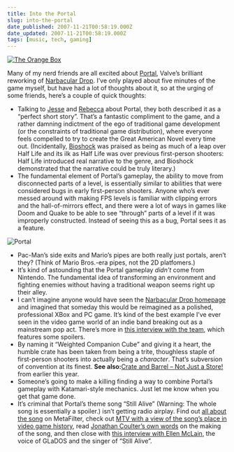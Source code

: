 ```yaml
---
title: Into the Portal
slug: into-the-portal
date_published: 2007-11-21T00:58:19.000Z
date_updated: 2007-11-21T00:58:19.000Z
tags: [music, tech, gaming]
---
```


[![The Orange Box](https://cdn.glitch.global/d45aff89-36ba-46db-8c7c-3da7c8a93931/orange-box.jpg?v=1674870392654)](http://www.amazon.com/exec/obidos/ASIN/B000PS2XES/2020-20)

Many of my nerd friends are all excited about [Portal](http://orange.half-life2.com/portal.html), Valve’s brilliant reworking of [Narbacular Drop](http://en.wikipedia.org/wiki/Narbacular_Drop). I’ve only played about five minutes of the game myself, but have had a lot of thoughts about it, so at the urging of some friends, here’s a couple of quick thoughts:

- Talking to [Jesse](http://blog.jjg.net/) and [Rebecca](http://www.rebeccablood.net/) about Portal, they both described it as a “perfect short story”. That’s a fantastic compliment to the game, and a rather damning indictment of the ego of traditional game development (or the constraints of traditional game distribution), where everyone feels compelled to try to create the Great American Novel every time out. (Incidentally, [Bioshock](http://www.amazon.com/exec/obidos/ASIN/B000MK694E/2020-20) was praised as being as much of a leap over Half Life and its ilk as Half Life was over previous first-person shooters: Half Life introduced real narrative to the genre, and Bioshock demonstrated that the narrative could be truly literary.)
- The fundamental element of Portal’s gameplay, the ability to move from disconnected parts of a level, is essentially similar to abilities that were considered bugs in early first-person shooters. Anyone who’s ever messed around with making FPS levels is familiar with clipping errors and the hall-of-mirrors effect, and there were a lot of ways in games like Doom and Quake to be able to see “through” parts of a level if it was improperly constructed. Instead of seeing this as a bug, Portal sees it as a feature.

![Portal](https://cdn.glitch.global/d45aff89-36ba-46db-8c7c-3da7c8a93931/portal-logo.gif?v=1674869676122)

- Pac-Man’s side exits and Mario’s pipes are both really just portals, aren’t they? (Think of Mario Bros.-era pipes, not the 2D platfomers.)
- It’s kind of astounding that the Portal gameplay *didn’t* come from Nintendo. The fundamental idea of transforming an environment and fighting enemies without having a traditional weapon seems right up their alley.
- I can’t imagine anyone would have seen the [Narbacular Drop homepage](http://www.nuclearmonkeysoftware.com/) and imagined that someday this would be reimagined as a polished, professional XBox and PC game. It’s kind of the best example I’ve ever seen in the video game world of an indie band breaking out as a mainstream pop act. There’s more in [this interview with the team](http://www.rockpapershotgun.com/?p=524), which features some spoilers.
- By naming it “Weighted Companion Cube” and giving it a heart, the humble crate has been taken from being a trite, thoughless staple of first-person shooters into actually being a *character*. That’s subversion of convention at its finest. **See also:**[Crate and Barrel – Not Just a Store!](http://www.dashes.com/anil/2007/07/crate-and-barrel-not-just-a-store.html) from earlier this year.
- Someone’s going to make a killing finding a way to combine Portal’s gameplay with Katamari-style mechanics. Just let me know when you get that game done.
- It’s criminal that Portal’s theme song “Still Alive” (Warning: The whole song is essentially a spoiler.) isn’t getting radio airplay. Find out [all about the song](http://www.metafilter.com/66268/This-was-a-triumph) on MetaFilter, check out [MTV with a view of the song’s place in video game history](http://multiplayerblog.mtv.com/2007/10/22/the-story-behind-that-portal-song-its-place-in-video-game-history-and-some-delicious-snacks/), read [Jonathan Coulter’s own words](http://www.gametrailers.com/player/usermovies/116006.html) on the making of the song, and then close with [this interview with Ellen McLain](http://pc.ign.com/articles/831/831893p1.html), the voice of GLaDOS and the singer of “Still Alive”.
